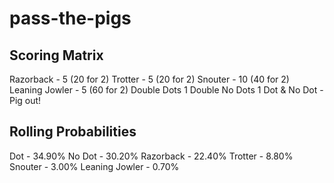 # pass-the-pigs

## Scoring Matrix
Razorback - 5 (20 for 2)
Trotter - 5 (20 for 2)
Snouter - 10 (40 for 2)
Leaning Jowler - 5 (60 for 2)
Double Dots 1
Double No Dots 1
Dot & No Dot - Pig out!

## Rolling Probabilities
Dot - 34.90%
No Dot - 30.20%
Razorback - 22.40%
Trotter - 8.80%
Snouter - 3.00%
Leaning Jowler - 0.70%